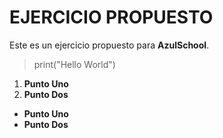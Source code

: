 # EJERCICIO PROPUESTO

Este es un ejercicio propuesto para **AzulSchool**.

> print("Hello World")

1. **Punto Uno**
2. **Punto Dos**

* **Punto Uno**
* **Punto Dos**
